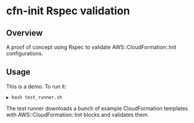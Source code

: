 # cfn-init Rspec validation

## Overview

A proof of concept using Rspec to validate AWS::CloudFormation::Init configurations.

## Usage

This is a demo. To run it:

```text
▶ bash test_runner.sh
```

The test runner downloads a bunch of example CloudFormation templates with AWS::CloudFormation::Init blocks and validates them.
